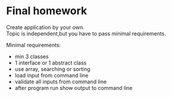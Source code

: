 # Final homework

Create application by your own.\
Topic is independent,but you have to pass minimal requirements.

Minimal requirements:
 - min 3 classes
 - 1 interface or 1 abstract class
 - use array, searching or sorting
 - load input from command line
 - validate all inputs from command line
 - after program run show output to command line